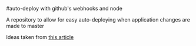 #auto-deploy with github's webhooks and node

A repository to allow for easy auto-deploying when application changes are made to master

Ideas taken from [this article](http://fideloper.com/node-github-autodeploy)
